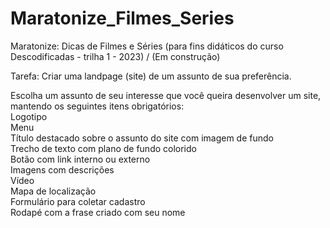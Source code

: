 # Maratonize_Filmes_Series
Maratonize: Dicas de Filmes e Séries (para fins didáticos do curso Descodificadas - trilha 1 - 2023) / (Em construção)

Tarefa:
Criar uma landpage (site) de um assunto de sua preferência.

Escolha um assunto de seu interesse que você queira desenvolver um site, mantendo os seguintes itens obrigatórios:
<br>Logotipo 
<br>Menu
<br>Título destacado sobre o assunto do site com imagem de fundo
<br>Trecho de texto com plano de fundo colorido
<br>Botão com link interno ou externo
<br>Imagens com descrições
<br>Vídeo
<br>Mapa de localização
<br>Formulário para coletar cadastro
<br>Rodapé com a frase criado com seu nome

<!-- <a href="" target="_blank">Clique aqui</a> -->


